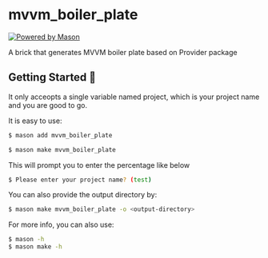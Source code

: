 # mvvm_boiler_plate

[![Powered by Mason](https://img.shields.io/endpoint?url=https%3A%2F%2Ftinyurl.com%2Fmason-badge)](https://github.com/felangel/mason)

A brick that generates MVVM boiler plate based on Provider package

## Getting Started 🚀

It only acceopts a single variable named project, which is your project name and you are good to go.

It is easy to use:

```bash
$ mason add mvvm_boiler_plate
```

```bash
$ mason make mvvm_boiler_plate
```



This will prompt you to enter the percentage like below

```bash
$ Please enter your project name? (test)
```


You can also provide the output directory by:

```bash
$ mason make mvvm_boiler_plate -o <output-directory>
```

For more info, you can also use:
```bash
$ mason -h
$ mason make -h
```